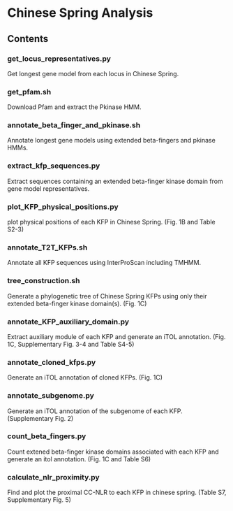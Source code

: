 # Chinese Spring Analysis

## Contents

### get_locus_representatives.py

Get longest gene model from each locus in Chinese Spring.

### get_pfam.sh

Download Pfam and extract the Pkinase HMM.

### annotate_beta_finger_and_pkinase.sh

Annotate longest gene models using extended beta-fingers and pkinase HMMs.

### extract_kfp_sequences.py

Extract sequences containing an extended beta-finger kinase domain from gene model representatives.

### plot_KFP_physical_positions.py 

plot physical positions of each KFP in Chinese Spring. (Fig. 1B and Table S2-3)

### annotate_T2T_KFPs.sh

Annotate all KFP sequences using InterProScan including TMHMM.

### tree_construction.sh

Generate a phylogenetic tree of Chinese Spring KFPs using only their extended beta-finger kinase domain(s). (Fig. 1C)

### annotate_KFP_auxiliary_domain.py

Extract auxiliary module of each KFP and generate an iTOL annotation. (Fig. 1C, Supplementary Fig. 3-4 and Table S4-5)

### annotate_cloned_kfps.py

Generate an iTOL annotation of cloned KFPs. (Fig. 1C)

### annotate_subgenome.py

Generate an iTOL annotation of the subgenome of each KFP. (Supplementary Fig. 2)

### count_beta_fingers.py

Count extened beta-finger kinase domains associated with each KFP and generate an itol annotation. (Fig. 1C and Table S6)

### calculate_nlr_proximity.py

Find and plot the proximal CC-NLR to each KFP in chinese spring. (Table S7, Supplementary Fig. 5)


